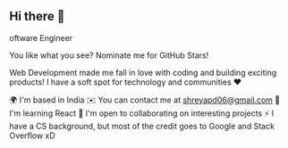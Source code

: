## Hi there 👋
oftware Engineer
 

You like what you see? Nominate me for GitHub Stars!

Web Development made me fall in love with coding and building exciting products! I have a soft spot for technology and communities ❤️

🌍  I'm based in India
✉️  You can contact me at shreyapd06@gmail.com
🧠  I'm learning React
🤝  I'm open to collaborating on interesting projects
⚡  I have a CS background, but most of the credit goes to Google and Stack Overflow xD
<!--
**tusha-30/tusha-30** is a ✨ _special_ ✨ repository because its `README.md` (this file) appears on your GitHub profile.

Here are some ideas to get you started:

- 🔭 I’m currently working on ...
- 🌱 I’m currently learning ...
- 👯 I’m looking to collaborate on ...
- 🤔 I’m looking for help with ...
- 💬 Ask me about ...
- 📫 How to reach me: ...
- 😄 Pronouns: ...
- ⚡ Fun fact: ...
-->
